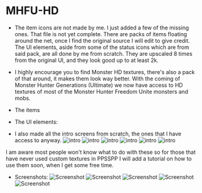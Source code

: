 # MHFU-HD

- The item icons are not made by me. I just added a few of the missing ones. That file is not yet complete. There are packs of items floating around the net, once I find the original source I will edit to give credit.
The UI elements, aside from some of the status icons which are from said pack, are all done by me from scratch. They are upscaled 8 times from the original UI, and they look good up to at least 2k.

- I highly encourage you to find Monster HD textures, there's also a pack of that around, it makes them look way better. With the coming of Monster Hunter Generations (Ultimate) we now have access to HD textures of most of the Monster Hunter Freedom Unite monsters and mobs.

- The items

- The UI elements:

- I also made all the intro screens from scratch, the ones that I have access to anyway.
![intro](https://github.com/grimmtusk/MHFU-HD/blob/main/Intro/capcom.png?raw=true)
![intro](https://github.com/grimmtusk/MHFU-HD/blob/main/Intro/dolby.png?raw=true)
![intro](https://github.com/grimmtusk/MHFU-HD/blob/main/Intro/intro.png?raw=true)
![intro](https://github.com/grimmtusk/MHFU-HD/blob/main/Intro/language.png?raw=true)
![intro](https://github.com/grimmtusk/MHFU-HD/blob/main/Intro/language_bg.png?raw=true)
![intro](https://github.com/grimmtusk/MHFU-HD/blob/main/Intro/welcome.png?raw=true)

I am aware most people won't know what to do with these so for those that have never used custom textures in PPSSPP I will add a tutorial on how to use them soon, when I get some free time.

- Screenshots:
![Screenshot](https://github.com/grimmtusk/MHFU-HD/blob/main/Screenshots/Screenshot%2001.png?raw=true)
![Screenshot](https://github.com/grimmtusk/MHFU-HD/blob/main/Screenshots/Screenshot%2002.png?raw=true)
![Screenshot](https://github.com/grimmtusk/MHFU-HD/blob/main/Screenshots/Screenshot%2003.png?raw=true)
![Screenshot](https://github.com/grimmtusk/MHFU-HD/blob/main/Screenshots/Screenshot%2004.png?raw=true)
![Screenshot](https://github.com/grimmtusk/MHFU-HD/blob/main/Screenshots/Screenshot%2005.png?raw=true)
